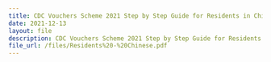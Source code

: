 ```yaml
---
title: CDC Vouchers Scheme 2021 Step by Step Guide for Residents in Chinese
date: 2021-12-13
layout: file
description: CDC Vouchers Scheme 2021 Step by Step Guide for Residents in Chinese
file_url: /files/Residents%20-%20Chinese.pdf
---
```




